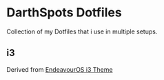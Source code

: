 # DarthSpots Dotfiles

Collection of my Dotfiles that i use in multiple setups.

## i3

Derived from [EndeavourOS i3 Theme](https://github.com/endeavouros-team/endeavouros-i3wm-setup)
